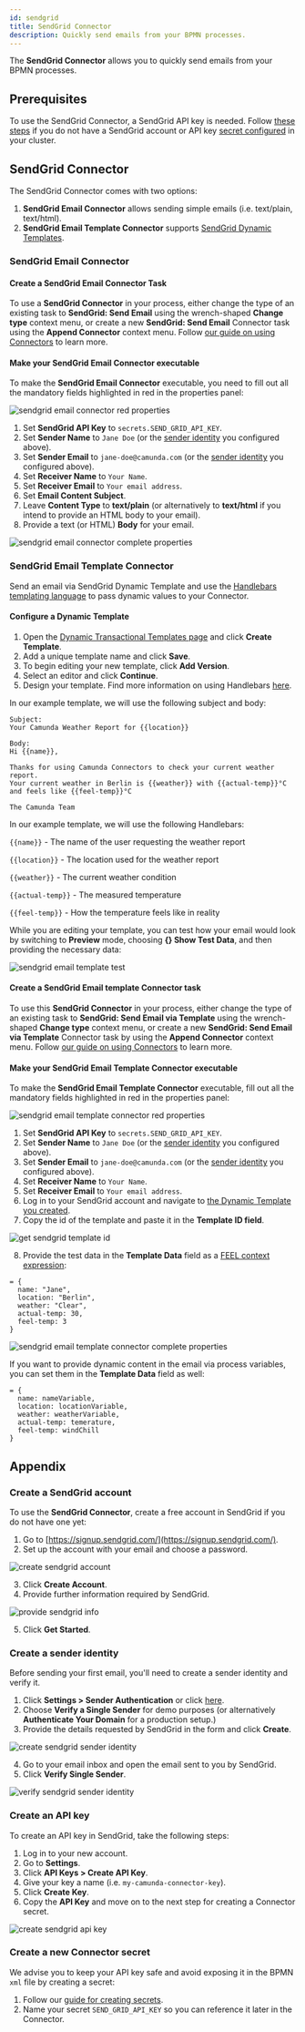 ```yaml
---
id: sendgrid
title: SendGrid Connector
description: Quickly send emails from your BPMN processes.
---
```


The **SendGrid Connector** allows you to quickly send emails from your BPMN processes.

## Prerequisites

To use the SendGrid Connector, a SendGrid API key is needed. Follow [these steps](#appendix) if you do not have a SendGrid account or API key [secret configured](#create-a-new-connector-secret) in your cluster.

## SendGrid Connector

The SendGrid Connector comes with two options:

1. **SendGrid Email Connector** allows sending simple emails (i.e. text/plain, text/html).
2. **SendGrid Email Template Connector** supports [SendGrid Dynamic Templates](https://sendgrid.com/solutions/email-api/dynamic-email-templates/).

### SendGrid Email Connector

#### Create a SendGrid Email Connector Task

To use a **SendGrid Connector** in your process, either change the type of an existing task to **SendGrid: Send Email** using the wrench-shaped **Change type** context menu, or create a new **SendGrid: Send Email** Connector task using the **Append Connector** context menu. Follow [our guide on using Connectors](../use-connectors.md) to learn more.

#### Make your SendGrid Email Connector executable

To make the **SendGrid Email Connector** executable, you need to fill out all the mandatory fields highlighted in red in the properties panel:

![sendgrid email connector red properties](../img/connectors-sendgrid-email-red-properties.png)

1. Set **SendGrid API Key** to `secrets.SEND_GRID_API_KEY`.
2. Set **Sender Name** to `Jane Doe` (or the [sender identity](#create-a-sender-identity) you configured above).
3. Set **Sender Email** to `jane-doe@camunda.com` (or the [sender identity](#create-a-sender-identity) you configured above).
4. Set **Receiver Name** to `Your Name`.
5. Set **Receiver Email** to `Your email address`.
6. Set **Email Content Subject**.
7. Leave **Content Type** to **text/plain** (or alternatively to **text/html** if you intend to provide an HTML body to your email).
8. Provide a text (or HTML) **Body** for your email.

![sendgrid email connector complete properties](../img/connectors-sendgrid-email-complete-properties.png)

### SendGrid Email Template Connector

Send an email via SendGrid Dynamic Template and use the [Handlebars templating language](https://handlebarsjs.com/) to pass dynamic values to your Connector.

#### Configure a Dynamic Template

1. Open the [Dynamic Transactional Templates page](https://sendgrid.com/dynamic_templates) and click **Create Template**.
2. Add a unique template name and click **Save**.
3. To begin editing your new template, click **Add Version**.
4. Select an editor and click **Continue**.
5. Design your template. Find more information on using Handlebars [here](https://docs.sendgrid.com/for-developers/sending-email/using-handlebars).

In our example template, we will use the following subject and body:

```text
Subject:
Your Camunda Weather Report for {{location}}
```

```text
Body:
Hi {{name}},

Thanks for using Camunda Connectors to check your current weather report.
Your current weather in Berlin is {{weather}} with {{actual-temp}}°C and feels like {{feel-temp}}°C

The Camunda Team
```

In our example template, we will use the following Handlebars:

`{{name}}` - The name of the user requesting the weather report

`{{location}}` - The location used for the weather report

`{{weather}}` - The current weather condition

`{{actual-temp}}` - The measured temperature

`{{feel-temp}}` - How the temperature feels like in reality

While you are editing your template, you can test how your email would look by switching to **Preview** mode, choosing **{} Show Test Data**, and then providing the necessary data:

![sendgrid email template test](../img/connectors-sendgrid-email-template-test-data.png)

#### Create a SendGrid Email template Connector task

To use this **SendGrid Connector** in your process, either change the type of an existing task to **SendGrid: Send Email via Template** using the wrench-shaped **Change type** context menu, or create a new **SendGrid: Send Email via Template** Connector task by using the **Append Connector** context menu. Follow [our guide on using Connectors](../use-connectors.md) to learn more.

#### Make your SendGrid Email Template Connector executable

To make the **SendGrid Email Template Connector** executable, fill out all the mandatory fields highlighted in red in the properties panel:

![sendgrid email template connector red properties](../img/connectors-sendgrid-email-template-red-properties.png)

1. Set **SendGrid API Key** to `secrets.SEND_GRID_API_KEY`.
2. Set **Sender Name** to `Jane Doe` (or the [sender identity](#create-a-sender-identity) you configured above).
3. Set **Sender Email** to `jane-doe@camunda.com` (or the [sender identity](#create-a-sender-identity) you configured above).
4. Set **Receiver Name** to `Your Name`.
5. Set **Receiver Email** to `Your email address`.
6. Log in to your SendGrid account and navigate to [the Dynamic Template you created](#configure-a-dynamic-template).
7. Copy the id of the template and paste it in the **Template ID field**.

![get sendgrid template id](../img/connectors-sendgrid-email-template-id.png)

8. Provide the test data in the **Template Data** field as a [FEEL context expression](/components/modeler/feel/language-guide/feel-context-expressions.md):

```text
= {
  name: "Jane",
  location: "Berlin",
  weather: "Clear",
  actual-temp: 30,
  feel-temp: 3
}
```

![sendgrid email template connector complete properties](../img/connectors-sendgrid-email-template-complete-properties.png)

If you want to provide dynamic content in the email via process variables, you can set them in the **Template Data** field as well:

```text
= {
  name: nameVariable,
  location: locationVariable,
  weather: weatherVariable,
  actual-temp: temerature,
  feel-temp: windChill
}
```

## Appendix

### Create a SendGrid account

To use the **SendGrid Connector**, create a free account in SendGrid if you do not have one yet:

1. Go to [https://signup.sendgrid.com/](https://signup.sendgrid.com/).
2. Set up the account with your email and choose a password.

![create sendgrid account](../img/connectors-sendgrid-create-account.png)

3. Click **Create Account**.
4. Provide further information required by SendGrid.

![provide sendgrid info](../img/connectors-sendgrid-create-account-info.png)

5. Click **Get Started**.

### Create a sender identity

Before sending your first email, you'll need to create a sender identity and verify it.

1. Click **Settings > Sender Authentication** or click [here](https://app.sendgrid.com/settings/sender_auth).
2. Choose **Verify a Single Sender** for demo purposes (or alternatively **Authenticate Your Domain** for a production setup.)
3. Provide the details requested by SendGrid in the form and click **Create**.

![create sendgrid sender identity](../img/connectors-sendgrid-create-single-sender.png)

4. Go to your email inbox and open the email sent to you by SendGrid.
5. Click **Verify Single Sender**.

![verify sendgrid sender identity](../img/connectors-sendgrid-verify-single-sender.png)

### Create an API key

To create an API key in SendGrid, take the following steps:

1. Log in to your new account.
2. Go to **Settings**.
3. Click **API Keys > Create API Key**.
4. Give your key a name (i.e. `my-camunda-connector-key`).
5. Click **Create Key**.
6. Copy the **API Key** and move on to the next step for creating a Connector secret.

![create sendgrid api key](../img/connectors-sendgrid-create-api-key.png)

### Create a new Connector secret

We advise you to keep your API key safe and avoid exposing it in the BPMN `xml` file by creating a secret:

1. Follow our [guide for creating secrets](../../console/manage-clusters/manage-secrets.md).
2. Name your secret `SEND_GRID_API_KEY` so you can reference it later in the Connector.
